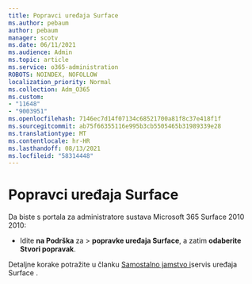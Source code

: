 ```yaml
---
title: Popravci uređaja Surface
ms.author: pebaum
author: pebaum
manager: scotv
ms.date: 06/11/2021
ms.audience: Admin
ms.topic: article
ms.service: o365-administration
ROBOTS: NOINDEX, NOFOLLOW
localization_priority: Normal
ms.collection: Adm_O365
ms.custom:
- "11648"
- "9003951"
ms.openlocfilehash: 7146ec7d14f07134c68521700a81f8c37e418f1f
ms.sourcegitcommit: ab75f66355116e995b3cb5505465b31989339e28
ms.translationtype: MT
ms.contentlocale: hr-HR
ms.lasthandoff: 08/13/2021
ms.locfileid: "58314448"
---
```

# <a name="surface-repairs"></a>Popravci uređaja Surface

Da biste s portala za administratore sustava Microsoft 365 Surface 2010 2010:

- Idite **na Podrška** za  >  **popravke uređaja Surface**, a zatim **odaberite Stvori popravak**. 

Detaljne korake potražite u članku [Samostalno jamstvo i](https://docs.microsoft.com/surface/self-serve-warranty-service)servis uređaja Surface .